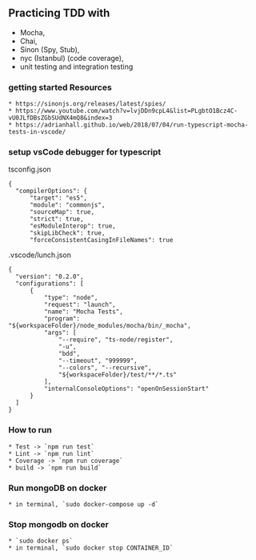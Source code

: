 ## Practicing TDD with
- Mocha, 
- Chai, 
- Sinon (Spy, Stub), 
- nyc (Istanbul) (code coverage), 
- unit testing and integration testing

### getting started Resources
    * https://sinonjs.org/releases/latest/spies/
    * https://www.youtube.com/watch?v=lvjDDn9cpL4&list=PLgbtO1Bcz4C-vU0JLfDBsZGbSUdNX4mQ8&index=3
    * https://adrianhall.github.io/web/2018/07/04/run-typescript-mocha-tests-in-vscode/
    
### setup vsCode debugger for typescript
tsconfig.json
```
{
  "compilerOptions": {
      "target": "es5",
      "module": "commonjs",
      "sourceMap": true,
      "strict": true,
      "esModuleInterop": true,
      "skipLibCheck": true,
      "forceConsistentCasingInFileNames": true
```


.vscode/lunch.json
```
{
  "version": "0.2.0",
  "configurations": [
      {
          "type": "node",
          "request": "launch",
          "name": "Mocha Tests",
          "program": "${workspaceFolder}/node_modules/mocha/bin/_mocha",
          "args": [
              "--require", "ts-node/register",
              "-u", 
              "bdd",
              "--timeout", "999999",
              "--colors", "--recursive",
              "${workspaceFolder}/test/**/*.ts"
          ],
          "internalConsoleOptions": "openOnSessionStart"
      }
  ]
}
```



### How to run
    * Test -> `npm run test`
    * Lint -> `npm run lint`
    * Coverage -> `npm run coverage`
    * build -> `npm run build`

### Run mongoDB on docker
    * in terminal, `sudo docker-compose up -d` 

### Stop mongodb on docker
    * `sudo docker ps`
    * in terminal, `sudo docker stop CONTAINER_ID`
